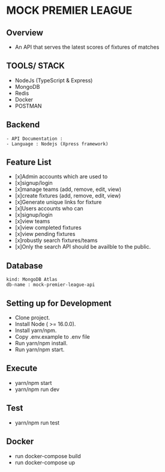 # MOCK PREMIER LEAGUE

## Overview

- An API that serves the latest scores of fixtures of matches 

## TOOLS/ STACK
- NodeJs (TypeScript & Express)
- MongoDB
- Redis
- Docker
- POSTMAN

## Backend

    - API Documentation :
    - Language : Nodejs (Xpress framework)

## Feature List

- [x]Admin accounts which are used to
- [x]signup/login
- [x]manage teams (add, remove, edit, view)
- [x]create fixtures (add, remove, edit, view)
- [x]Generate unique links for fixture
- [x]Users accounts who can
- [x]signup/login
- [x]view teams
- [x]view completed fixtures
- [x]view pending fixtures
- [x]robustly search fixtures/teams
- [x]Only the search API should be availble to the public.

## Database

    kind: MongoDB Atlas
    db-name : mock-premier-league-api

## Setting up for Development

- Clone project.
- Install Node ( >= 16.0.0).
- Install yarn/npm.
- Copy .env.example to .env file
- Run yarn/npm install.
- Run yarn/npm start.

## Execute
- yarn/npm start 
- yarn/npm run dev

## Test
- yarn/npm run test 

## Docker
- run docker-compose build 
- run docker-compose up

